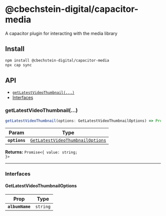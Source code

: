 # @cbechstein-digital/capacitor-media

A capacitor plugin for interacting with the media library

## Install

```bash
npm install @cbechstein-digital/capacitor-media
npx cap sync
```

## API

<docgen-index>

* [`getLatestVideoThumbnail(...)`](#getlatestvideothumbnail)
* [Interfaces](#interfaces)

</docgen-index>

<docgen-api>
<!--Update the source file JSDoc comments and rerun docgen to update the docs below-->

### getLatestVideoThumbnail(...)

```typescript
getLatestVideoThumbnail(options: GetLatestVideoThumbnailOptions) => Promise<{ value: string; }>
```

| Param         | Type                                                                                      |
| ------------- | ----------------------------------------------------------------------------------------- |
| **`options`** | <code><a href="#getlatestvideothumbnailoptions">GetLatestVideoThumbnailOptions</a></code> |

**Returns:** <code>Promise&lt;{ value: string; }&gt;</code>

--------------------


### Interfaces


#### GetLatestVideoThumbnailOptions

| Prop            | Type                |
| --------------- | ------------------- |
| **`albumName`** | <code>string</code> |

</docgen-api>
